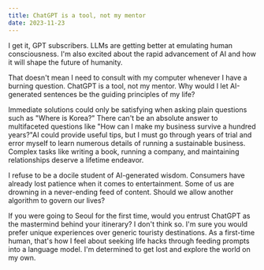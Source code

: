 ```yaml
---
title: ChatGPT is a tool, not my mentor
date: 2023-11-23
---
```


I get it, GPT subscribers. LLMs are getting better at emulating human consciousness. I'm also excited about the rapid advancement of AI and how it will shape the future of humanity.

That doesn't mean I need to consult with my computer whenever I have a burning question. ChatGPT is a tool, not my mentor. Why would I let AI-generated sentences be the guiding principles of my life?

Immediate solutions could only be satisfying when asking plain questions such as "Where is Korea?" There can't be an absolute answer to multifaceted questions like "How can I make my business survive a hundred years?"AI could provide useful tips, but I must go through years of trial and error myself to learn numerous details of running a sustainable business. Complex tasks like writing a book, running a company, and maintaining relationships deserve a lifetime endeavor.

I refuse to be a docile student of AI-generated wisdom. Consumers have already lost patience when it comes to entertainment. Some of us are drowning in a never-ending feed of content. Should we allow another algorithm to govern our lives?

If you were going to Seoul for the first time, would you entrust ChatGPT as the mastermind behind your itinerary? I don't think so. I'm sure you would prefer unique experiences over generic touristy destinations. As a first-time human, that's how I feel about seeking life hacks through feeding prompts into a language model. I'm determined to get lost and explore the world on my own.
